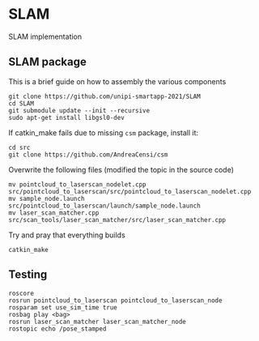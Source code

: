 # SLAM
SLAM implementation

## SLAM package
<!-- 
The slam toolbox package can be downloaded at the following link [here](https://github.com/SteveMacenski/slam_toolbox)

The provided toolbox build the map using `sensor_msgs::LaserScan` instead the LIDAR give us back data of type `sensor_msgs::PointCloud`.

To cope with this, we transform the point cloud into laser scan using the provided package [here]( http://wiki.ros.org/pointcloud_to_laserscan)

The slam toolbox look for LaserScan messages on the topic specified in `slam_toolbox/config` in the param *scan_topic*.
 -->

This is a brief guide on how to assembly the various components
```
git clone https://github.com/unipi-smartapp-2021/SLAM
cd SLAM
git submodule update --init --recursive
sudo apt-get install libgsl0-dev
```

If catkin_make fails due to missing `csm` package, install it:
```
cd src
git clone https://github.com/AndreaCensi/csm
```

Overwrite the following files (modified the topic in the source code)
```
mv pointcloud_to_laserscan_nodelet.cpp src/pointcloud_to_laserscan/src/pointcloud_to_laserscan_nodelet.cpp
mv sample_node.launch src/pointcloud_to_laserscan/launch/sample_node.launch
mv laser_scan_matcher.cpp src/scan_tools/laser_scan_matcher/src/laser_scan_matcher.cpp
```

Try and pray that everything builds
```
catkin_make
```

## Testing
```
roscore
rosrun pointcloud_to_laserscan pointcloud_to_laserscan_node
rosparam set use_sim_time true
rosbag play <bag>
rosrun laser_scan_matcher laser_scan_matcher_node
rostopic echo /pose_stamped
```
<!-- 
## slam-toolbox

**IMPORTANT** before doing anything change the branch to `noetic-devel`

Install dependencies with `rosdep install -q -y -r --from-paths src --ignore-src`

Install `apt install ros-noetic-slam-toolbox` if required.


## pointcloud-to-laserscan

**IMPORTANT** before doing anything change the branch to `lunar-devel`

Notice that `geometry2` is required to build this package. -->
